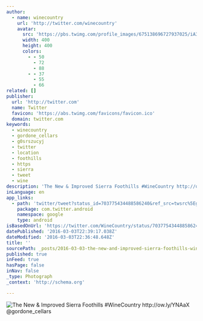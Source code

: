 ```yaml
---
author:
  - name: winecountry
    url: 'http://twitter.com/winecountry'
    avatar:
      src: 'https://pbs.twimg.com/profile_images/675138696727937025/iA3Z4uCf_400x400.jpg'
      width: 400
      height: 400
      colors:
        - - 50
          - 72
          - 88
        - - 37
          - 55
          - 66
related: []
publisher:
  url: 'http://twitter.com'
  name: Twitter
  favicon: 'https://abs.twimg.com/favicons/favicon.ico'
  domain: twitter.com
keywords:
  - winecountry
  - gordone_cellars
  - g0srszucyj
  - twitter
  - location
  - foothills
  - https
  - sierra
  - tweet
  - wine
description: 'The New & Improved Sierra Foothills #WineCountry http://ow.ly/YNAaX @gordone_cellars'
inLanguage: en
app_links:
  - path: 'twitter/tweet?status_id=703775434488586240&ref_src=twsrc%5Egoogle%7Ctwcamp%5Eandroidseo%7Ctwgr%5Estatus%7Ctwterm%5E703775434488586240'
    package: com.twitter.android
    namespace: google
    type: android
isBasedOnUrl: 'https://twitter.com/WineCountry/status/703775434488586240'
datePublished: '2016-03-03T22:39:17.038Z'
dateModified: '2016-03-03T22:36:48.648Z'
title: ''
sourcePath: _posts/2016-03-03-the-new-and-improved-sierra-foothills-winecountry-httpowl.md
published: true
inFeed: true
hasPage: false
inNav: false
_type: Photograph
_context: 'http://schema.org'

---
```

![The New & Improved Sierra Foothills &num;WineCountry http&colon;&sol;&sol;ow&period;ly&sol;YNAaX &commat;gordone&lowbar;cellars](https://pbs.twimg.com/media/CcRQBz1UUAAG2E0.jpg:large)